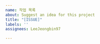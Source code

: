```yaml
---
name: 작업 목록
about: Suggest an idea for this project
title: "[ISSUE]"
labels: ''
assignees: LeeJeongbin97

---
```



